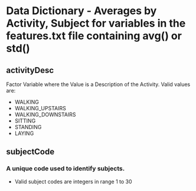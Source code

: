 # Data Dictionary - Averages by Activity, Subject for variables in the features.txt file containing avg() or std()

## activityDesc

Factor Variable where the Value is a Description of the Activity.  Valid values are:

+ WALKING
+ WALKING_UPSTAIRS
+ WALKING_DOWNSTAIRS
+ SITTING
+ STANDING
+ LAYING

## subjectCode

### A unique code used to identify subjects.

+ Valid subject codes are integers in range 1 to 30



